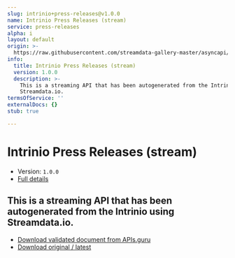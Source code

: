 ```yaml
---
slug: intrinio+press-releases@v1.0.0
name: Intrinio Press Releases (stream)
service: press-releases
alpha: i
layout: default
origin: >-
  https://raw.githubusercontent.com/streamdata-gallery-master/asyncapi/master/_listings/intrinio/intrinio-press-releases-stream-async.md
info:
  title: Intrinio Press Releases (stream)
  version: 1.0.0
  description: >-
    This is a streaming API that has been autogenerated from the Intrinio using
    Streamdata.io.
termsOfService: ''
externalDocs: {}
stub: true

---
```

# Intrinio Press Releases (stream)

* Version: `1.0.0`
* [Full details](../html/intrinio+press-releases@v1.0.0.html)



## This is a streaming API that has been autogenerated from the Intrinio using Streamdata.io.



* [Download validated document from APIs.guru](https://raw.githubusercontent.com/APIs-guru/asyncapi-directory/master/docs/APIs/intrinio%2Bpress-releases%40v1.0.0.yaml)
* [Download original / latest](https://raw.githubusercontent.com/streamdata-gallery-master/asyncapi/master/_listings/intrinio/intrinio-press-releases-stream-async.md)

<script type="application/ld+json">
{
  "@context": "http://schema.org/",
  "@type": "WebAPI",
  "description": "This is a streaming API that has been autogenerated from the Intrinio using Streamdata.io.",
  "documentation": "",

  "name": "Intrinio Press Releases (stream)"
}
</script>
